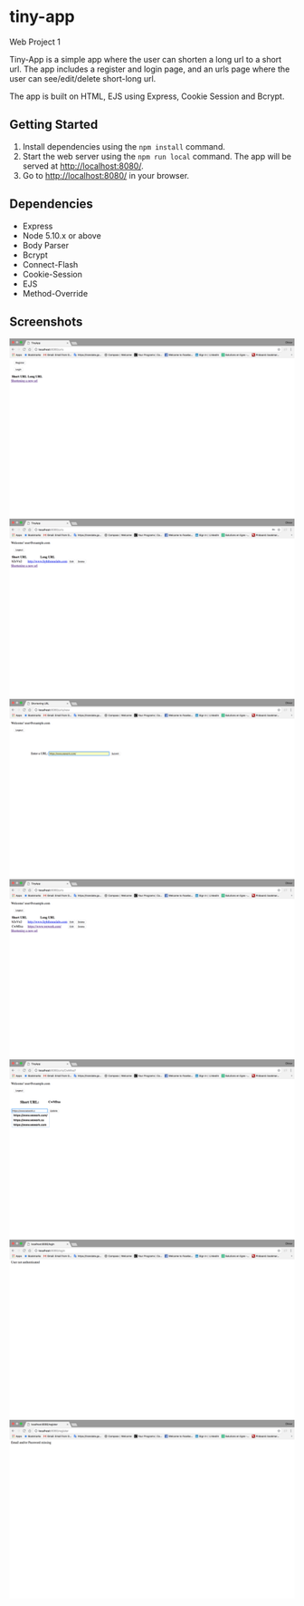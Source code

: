 # tiny-app
Web Project 1

Tiny-App is a simple app where the user can shorten a long url to a short url. The app includes a register and login page, and an urls page where the user can see/edit/delete short-long url.

The app is built on HTML, EJS using Express, Cookie Session and Bcrypt.

## Getting Started

1. Install dependencies using the `npm install` command.
3. Start the web server using the `npm run local` command. The app will be served at <http://localhost:8080/>.
4. Go to <http://localhost:8080/> in your browser.

## Dependencies

- Express
- Node 5.10.x or above
- Body Parser
- Bcrypt
- Connect-Flash
- Cookie-Session
- EJS
- Method-Override

## Screenshots

!["Screenshot of the main page - urls"](https://github.com/olimartin90/tiny-app/blob/master/docs/Screenshot%202018-06-24%2017.42.27.png?raw=true)
!["Screenshot of the main page - urls when logged in"](https://github.com/olimartin90/tiny-app/blob/master/docs/Screenshot%202018-06-24%2017.42.48.png?raw=true)
!["Screenshot of the add a new url when logged in"](https://github.com/olimartin90/tiny-app/blob/master/docs/Screenshot%202018-06-24%2017.43.04.png?raw=true)
!["Screenshot of the main page with urls added when logged in"](https://github.com/olimartin90/tiny-app/blob/master/docs/Screenshot%202018-06-24%2017.43.17.png?raw=true)
!["Screenshot of the short url to be updated when logged in"](https://github.com/olimartin90/tiny-app/blob/master/docs/Screenshot%202018-06-24%2017.43.44.png?raw=true)
!["Screenshot of the error message - user not authenticated"](https://github.com/olimartin90/tiny-app/blob/master/docs/Screenshot%202018-06-24%2017.44.06.png?raw=true)
!["Screenshot of the error message - email/password missing"](https://github.com/olimartin90/tiny-app/blob/master/docs/Screenshot%202018-06-24%2017.44.15.png?raw=true)
